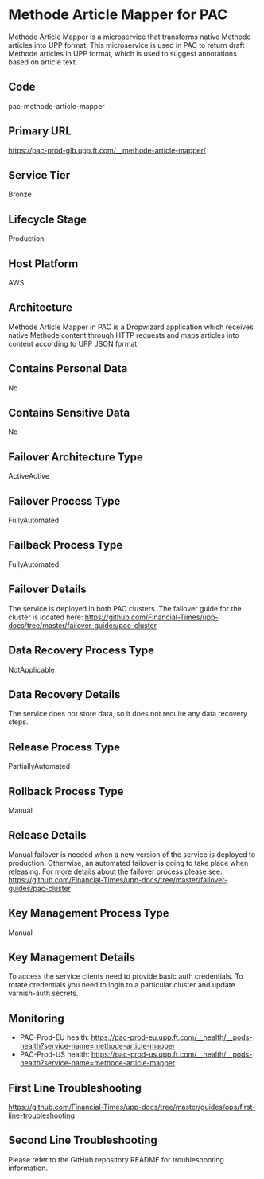 <!--
    Written in the format prescribed by https://github.com/Financial-Times/runbook.md.
    Any future edits should abide by this format.
-->
# Methode Article Mapper for PAC

Methode Article Mapper is a microservice that transforms native Methode articles into UPP format. This microservice is used in PAC to return draft Methode articles in UPP format, which is used to suggest annotations based on article text.

## Code

pac-methode-article-mapper

## Primary URL

https://pac-prod-glb.upp.ft.com/__methode-article-mapper/

## Service Tier

Bronze

## Lifecycle Stage

Production

## Host Platform

AWS

## Architecture

Methode Article Mapper in PAC is a Dropwizard application which receives native Methode content through HTTP requests and maps articles into content according to UPP JSON format.

## Contains Personal Data

No

## Contains Sensitive Data

No

<!-- Placeholder - remove HTML comment markers to activate
## Can Download Personal Data
Choose Yes or No

...or delete this placeholder if not applicable to this system
-->

<!-- Placeholder - remove HTML comment markers to activate
## Can Contact Individuals
Choose Yes or No

...or delete this placeholder if not applicable to this system
-->

## Failover Architecture Type

ActiveActive

## Failover Process Type

FullyAutomated

## Failback Process Type

FullyAutomated

## Failover Details

The service is deployed in both PAC clusters. The failover guide for the cluster is located here:
<https://github.com/Financial-Times/upp-docs/tree/master/failover-guides/pac-cluster>

## Data Recovery Process Type

NotApplicable

## Data Recovery Details

The service does not store data, so it does not require any data recovery steps.

## Release Process Type

PartiallyAutomated

## Rollback Process Type

Manual

## Release Details

Manual failover is needed when a new version of the service is deployed to production. Otherwise, an automated failover is going to take place when releasing. For more details about the failover process please see: <https://github.com/Financial-Times/upp-docs/tree/master/failover-guides/pac-cluster>

<!-- Placeholder - remove HTML comment markers to activate
## Heroku Pipeline Name
Enter descriptive text satisfying the following:
This is the name of the Heroku pipeline for this system. If you don't have a pipeline, this is the name of the app in Heroku. A pipeline is a group of Heroku apps that share the same codebase where each app in a pipeline represents the different stages in a continuous delivery workflow, i.e. staging, production.

...or delete this placeholder if not applicable to this system
-->

## Key Management Process Type

Manual

## Key Management Details

To access the service clients need to provide basic auth credentials.
To rotate credentials you need to login to a particular cluster and update varnish-auth secrets.

## Monitoring

*   PAC-Prod-EU health: <https://pac-prod-eu.upp.ft.com/__health/__pods-health?service-name=methode-article-mapper>
*   PAC-Prod-US health: <https://pac-prod-us.upp.ft.com/__health/__pods-health?service-name=methode-article-mapper>

## First Line Troubleshooting

<https://github.com/Financial-Times/upp-docs/tree/master/guides/ops/first-line-troubleshooting>

## Second Line Troubleshooting

Please refer to the GitHub repository README for troubleshooting information.
